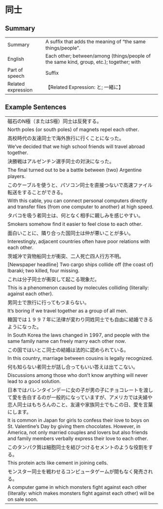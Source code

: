 # 同士

## Summary

<table><tr>   <td>Summary</td>   <td>A sufﬁx that adds the meaning of “the same things/people”.</td></tr><tr>   <td>English</td>   <td>Each other; between/among (things/people of the same kind, group, etc.); together; with</td></tr><tr>   <td>Part of speech</td>   <td>Suffix</td></tr><tr>   <td>Related expression</td>   <td>【Related Expression: と; 一緒に】</td></tr></table>

## Example Sentences

<table><tr><td>磁石のN極（またはS極）同士は反発する。</td></tr><tr><td>North poles (or south poles) of magnets repel each other.</td></tr><tr><td>高校時代の友達同士で海外旅行に行くことになった。</td></tr><tr><td>We’ve decided that we high school friends will travel abroad together.</td></tr><tr><td>決勝戦はアルゼンチン選手同士の対決になった。</td></tr><tr><td>The ﬁnal turned out to be a battle between (two) Argentine players.</td></tr><tr><td>このケーブルを使うと、パソコン同士を直接つないで高速ファイル転送をすることができる。</td></tr><tr><td>With this cable, you can connect personal computers directly and transfer files (from one computer to another) at high speed.</td></tr><tr><td>タバコを吸う者同士は、何となく相手に親しみを感じやすい。</td></tr><tr><td>Smokers somehow ﬁnd it easier to feel close to each other.</td></tr><tr><td>面白いことに、隣り合った国同士は仲が悪いことが多い。</td></tr><tr><td>Interestingly, adjacent countries often have poor relations with each other.</td></tr><tr><td>茨城沖で貨物船同士が衝突、二人死亡四人行方不明。</td></tr><tr><td>[Newspaper headline] Two cargo ships collide off (the coast of) Ibaraki; two killed, four missing.</td></tr><tr><td>これは分子同士が衝突して起こる現象だ。</td></tr><tr><td>This is a phenomenon caused by molecules colliding (literally: against each other).</td></tr><tr><td>男同士で旅行に行ってもつまらない。</td></tr><tr><td>It’s boring if we travel together as a group of all men.</td></tr><tr><td>韓国では１９９７年に法律が変わり同姓同士でも自由に結婚できるようになった。</td></tr><tr><td>In South Korea the laws changed in 1997, and people with the same family name can freely marry each other now.</td></tr><tr><td>この国ではいとこ同士の結婚は法的に認められている。</td></tr><tr><td>In this country, marriage between cousins is legally recognized.</td></tr><tr><td>何も知らない者同士が話し合ってもいい答えは出てこない。</td></tr><tr><td>Discussions among those who don’t know anything will never lead to a good solution.</td></tr><tr><td>日本ではバレンタインデーに女の子が男の子にチョコレートを渡して愛を告白するのが一般的になっていますが、アメリカでは夫婦や恋人同士はもちろんのこと、友達や家族同士でもこの日、愛を言葉にします。</td></tr><tr><td>It is common in Japan for girls to confess their love to boys on St. Valentine’s Day by giving them chocolates. However, in America, not only married couples and lovers but also friends and family members verbally express their love to each other.</td></tr><tr><td>このタンパク質は細胞同士を結びつけるセメントのような役割をする。</td></tr><tr><td>This protein acts like cement in joining cells.</td></tr><tr><td>モンスター同士を戦わせるコンピュータゲームが間もなく発売される。</td></tr><tr><td>A computer game in which monsters fight against each other (literally: which makes monsters fight against each other) will be on sale soon.</td></tr></table>

